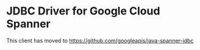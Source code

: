 # JDBC Driver for Google Cloud Spanner
 
This client has moved to https://github.com/googleapis/java-spanner-jdbc